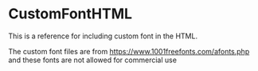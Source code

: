 # CustomFontHTML
This is a reference for including custom font in the HTML.

The custom font files are from https://www.1001freefonts.com/afonts.php and these fonts are not allowed for commercial use
